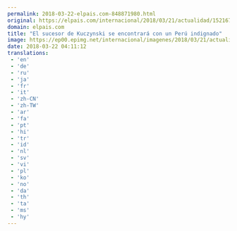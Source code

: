 ```yaml
---
permalink: 2018-03-22-elpais.com-848871980.html
original: https://elpais.com/internacional/2018/03/21/actualidad/1521671510_561129.html#?ref=rss&format=simple&link=link
domain: elpais.com
title: "El sucesor de Kuczynski se encontrará con un Perú indignado"
image: https://ep00.epimg.net/internacional/imagenes/2018/03/21/actualidad/1521671510_561129_1521671627_rrss_normal.jpg
date: 2018-03-22 04:11:12
translations: 
 - 'en'
 - 'de'
 - 'ru'
 - 'ja'
 - 'fr'
 - 'it'
 - 'zh-CN'
 - 'zh-TW'
 - 'ar'
 - 'fa'
 - 'pt'
 - 'hi'
 - 'tr'
 - 'id'
 - 'nl'
 - 'sv'
 - 'vi'
 - 'pl'
 - 'ko'
 - 'no'
 - 'da'
 - 'th'
 - 'ta'
 - 'ms'
 - 'hy'
---
```


